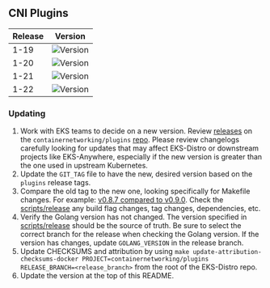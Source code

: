## CNI Plugins

| Release | Version                                                      |
|---------|--------------------------------------------------------------|
| 1-19    | ![Version](https://img.shields.io/badge/version-v0.8.7-blue) |
| 1-20    | ![Version](https://img.shields.io/badge/version-v0.8.7-blue) |
| 1-21    | ![Version](https://img.shields.io/badge/version-v0.8.7-blue) |
| 1-22    | ![Version](https://img.shields.io/badge/version-v0.8.7-blue) |


### Updating

1. Work with EKS teams to decide on a new version. Review 
   [releases](https://github.com/containernetworking/plugins/releases) on the
   `containernetworking/plugins` [repo](https://github.com/containernetworking/plugins).
   Please review changelogs carefully looking for updates that may affect EKS-Distro 
   or downstream projects like EKS-Anywhere, especially if the new version is greater than the one used in
   upstream Kubernetes.
2. Update the `GIT_TAG` file to have the new, desired version based on the
   `plugins` release tags.
3. Compare the old tag to the new one, looking specifically for Makefile changes.
   For example:
   [v0.8.7 compared to v0.9.0](https://github.com/containernetworking/plugins/compare/v0.8.7...v0.9.0). 
   Check the [scripts/release](https://github.com/containernetworking/plugins/blob/main/scripts/release.sh) any build flag changes, tag changes,
   dependencies, etc.
4. Verify the Golang version has not changed. The version specified in
   [scripts/release](https://github.com/containernetworking/plugins/blob/main/scripts/release.sh) should be the 
   source of truth. Be sure to select the correct branch for the release when 
   checking the Golang version. If the version has changes, update 
   `GOLANG_VERSION` in the release branch.
5. Update CHECKSUMS and attribution by using
   `make update-attribution-checksums-docker PROJECT=containernetworking/plugins RELEASE_BRANCH=<release_branch>`
   from the root of the EKS-Distro repo.
6. Update the version at the top of this README.
